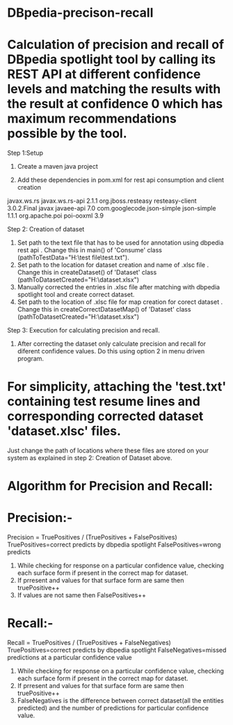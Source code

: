 # DBpedia-precison-recall
# Calculation of precision and recall of DBpedia spotlight tool by calling its REST API at different confidence levels and matching the results with the result at confidence 0 which has maximum recommendations possible by the tool.

Step 1:Setup

1) Create a maven java project 

2) Add these dependencies in pom.xml for rest api consumption and client creation

<dependency>
	    <groupId>javax.ws.rs</groupId>
	    <artifactId>javax.ws.rs-api</artifactId>
	    <version>2.1.1</version>
	</dependency>
	<dependency>
	    <groupId>org.jboss.resteasy</groupId>
	    <artifactId>resteasy-client</artifactId>
	    <version>3.0.2.Final</version>
	</dependency>
	<dependency>
	   <groupId>javax</groupId>
	   <artifactId>javaee-api</artifactId>
	   <version>7.0</version>
	</dependency>
<dependency>
    <groupId>com.googlecode.json-simple</groupId>
    <artifactId>json-simple</artifactId>
    <version>1.1.1</version>
</dependency>
<dependency>
    <groupId>org.apache.poi</groupId>
    <artifactId>poi-ooxml</artifactId>
    <version>3.9</version>
</dependency>

Step 2: Creation of dataset

1) Set path to the text file that has to be used for annotation using dbpedia rest api . Change this in main() of 'Consume' class (pathToTestData="H:\\test file\\test.txt").
2) Set path to the location for dataset creation and name of .xlsc file . Change this in createDataset() of 'Dataset' class (pathToDatasetCreated="H:\\dataset.xlsx")
3) Manually corrected the entries in .xlsc file after matching with dbpedia spotlight tool and create correct dataset.
4) Set path to the location of .xlsc file for map creation for corect dataset . Change this in createCorrectDatasetMap() of 'Dataset' class (pathToDatasetCreated="H:\\dataset.xlsx")

Step 3: Execution for calculating precision and recall.

1) After correcting the dataset only calculate precision and recall for diferent confidence values. Do this using option 2 in menu driven program.

# For simplicity, attaching the 'test.txt' containing test resume lines and corresponding corrected dataset 'dataset.xlsc' files.
Just change the path of locations where these files are stored on your system as explained in step 2: Creation of Dataset above.

# Algorithm for Precision and Recall:
# Precision:-
Precision = TruePositives / (TruePositives + FalsePositives)
TruePositives=correct predicts by dbpedia spotlight
FalsePositives=wrong predicts

1) While checking for response on a particular confidence value, checking each surface form if present in the correct map for dataset.
2) If prresent and values for that surface form are same then truePositive++
3) If values are not same then FalsePositives++

# Recall:-
Recall = TruePositives / (TruePositives + FalseNegatives)
TruePositives=correct predicts by dbpedia spotlight
FalseNegatives=missed predictions at a particular confidence value

1) While checking for response on a particular confidence value, checking each surface form if present in the correct map for dataset.
2) If prresent and values for that surface form are same then truePositive++
3) FalseNegatives is the difference between correct dataset(all the entities predicted) and the number of predictions for particular confidence value.
